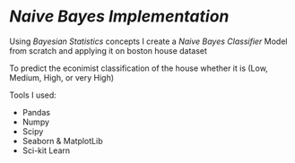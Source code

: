 # *Naive Bayes Implementation*

Using *Bayesian Statistics* concepts I create a *Naive Bayes Classifier* Model from scratch and applying it on boston house dataset 

To predict the econimist classification of the house whether it is (Low, Medium, High, or very High)

Tools I used:

- Pandas
- Numpy
- Scipy
- Seaborn & MatplotLib
- Sci-kit Learn

